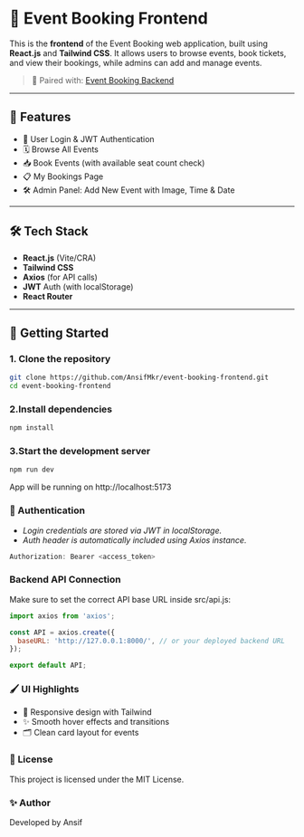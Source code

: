 # 🎫 Event Booking Frontend

This is the **frontend** of the Event Booking web application, built using **React.js** and **Tailwind CSS**. It allows users to browse events, book tickets, and view their bookings, while admins can add and manage events.

> 🔗 Paired with: [Event Booking Backend](https://github.com/AnsifMkr/event-booking-backend)

---

## 🌟 Features

- 👤 User Login & JWT Authentication
- 🗓️ Browse All Events
- 📥 Book Events (with available seat count check)
- 📋 My Bookings Page
- 🛠️ Admin Panel: Add New Event with Image, Time & Date

---

## 🛠️ Tech Stack

- **React.js** (Vite/CRA)
- **Tailwind CSS**
- **Axios** (for API calls)
- **JWT** Auth (with localStorage)
- **React Router**

---

## 🚀 Getting Started

### 1. Clone the repository

```bash
git clone https://github.com/AnsifMkr/event-booking-frontend.git
cd event-booking-frontend
```
### 2.Install dependencies
```bash
npm install
```
### 3.Start the development server
```bash
npm run dev
```
App will be running on http://localhost:5173


### 🔐 Authentication
- *Login credentials are stored via JWT in localStorage.*
- *Auth header is automatically included using Axios instance.*
```js
Authorization: Bearer <access_token>
```
### Backend API Connection
Make sure to set the correct API base URL inside src/api.js:

```js
import axios from 'axios';

const API = axios.create({
  baseURL: 'http://127.0.0.1:8000/', // or your deployed backend URL
});

export default API;
```


### 🖌️ UI Highlights
- 📱 Responsive design with Tailwind
- ✨ Smooth hover effects and transitions
- 🗂️ Clean card layout for events

### 📄 License
This project is licensed under the MIT License.

### ✨ Author
Developed by Ansif
